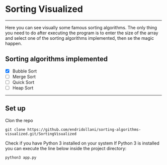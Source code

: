 # Sorting Visualized

---
Here you can see visually some famous sorting algorithms.
The only thing you need to do after executing the program is to enter the size of
the array and select one of the sorting algorithms implemented, then se the magic happen.

## Sorting algorithms implemented

- [x] Bubble Sort
- [ ] Merge Sort
- [ ] Quick Sort
- [ ] Heap Sort

---

## Set up

Clon the repo

`git clone https://github.com/endridollani/sorting-algorithms-visualized.git/SortingVisualized`

Check if you have Python 3 installed on your system
If Python 3 is installed you can execute the line below inside the project directory:  

`python3 app.py`

